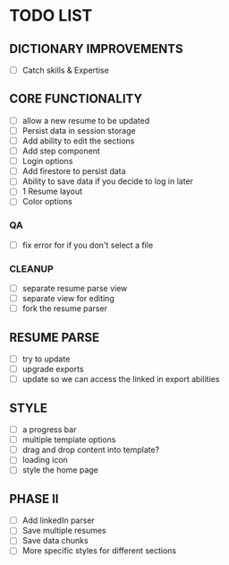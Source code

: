 # TODO LIST

## DICTIONARY IMPROVEMENTS

- [ ] Catch skills & Expertise

## CORE FUNCTIONALITY

- [ ] allow a new resume to be updated
- [ ] Persist data in session storage
- [ ] Add ability to edit the sections
- [ ] Add step component
- [ ] Login options
- [ ] Add firestore to persist data
- [ ] Ability to save data if you decide to log in later
- [ ] 1 Resume layout
- [ ] Color options

### QA

- [ ] fix error for if you don't select a file

### CLEANUP

- [ ] separate resume parse view
- [ ] separate view for editing
- [ ] fork the resume parser

## RESUME PARSE

- [ ] try to update
- [ ] upgrade exports
- [ ] update so we can access the linked in export abilities

## STYLE

- [ ] a progress bar
- [ ] multiple template options
- [ ] drag and drop content into template?
- [ ] loading icon
- [ ] style the home page

## PHASE II

- [ ] Add linkedIn parser
- [ ] Save multiple resumes
- [ ] Save data chunks
- [ ] More specific styles for different sections
